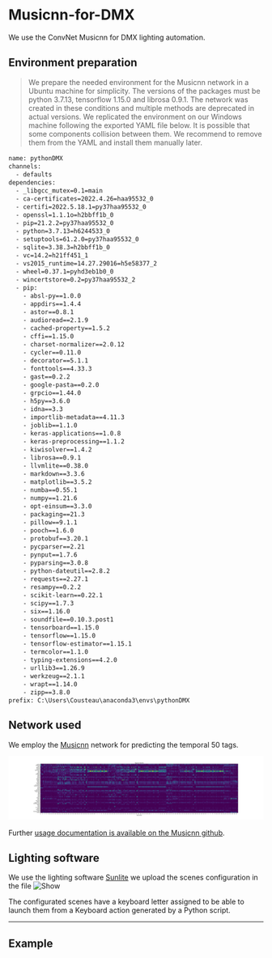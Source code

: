 # Musicnn-for-DMX
We use the ConvNet Musicnn for DMX lighting automation.

## Environment preparation

> We prepare the needed environment for the Musicnn network in a Ubuntu machine for simplicity. The versions of the packages must be python 3.7.13, tensorflow 1.15.0 and librosa 0.9.1. The network was created in these conditions and multiple methods are deprecated in actual versions. We replicated the environment on our Windows machine following the exported YAML file below.  It is possible that some components collision between them. We recommend to remove them from the YAML and install them manually later.

```
name: pythonDMX
channels:
  - defaults
dependencies:
  - _libgcc_mutex=0.1=main
  - ca-certificates=2022.4.26=haa95532_0
  - certifi=2022.5.18.1=py37haa95532_0
  - openssl=1.1.1o=h2bbff1b_0
  - pip=21.2.2=py37haa95532_0
  - python=3.7.13=h6244533_0
  - setuptools=61.2.0=py37haa95532_0
  - sqlite=3.38.3=h2bbff1b_0
  - vc=14.2=h21ff451_1
  - vs2015_runtime=14.27.29016=h5e58377_2
  - wheel=0.37.1=pyhd3eb1b0_0
  - wincertstore=0.2=py37haa95532_2
  - pip:
    - absl-py==1.0.0
    - appdirs==1.4.4
    - astor==0.8.1
    - audioread==2.1.9
    - cached-property==1.5.2
    - cffi==1.15.0
    - charset-normalizer==2.0.12
    - cycler==0.11.0
    - decorator==5.1.1
    - fonttools==4.33.3
    - gast==0.2.2
    - google-pasta==0.2.0
    - grpcio==1.44.0
    - h5py==3.6.0
    - idna==3.3
    - importlib-metadata==4.11.3
    - joblib==1.1.0
    - keras-applications==1.0.8
    - keras-preprocessing==1.1.2
    - kiwisolver==1.4.2
    - librosa==0.9.1
    - llvmlite==0.38.0
    - markdown==3.3.6
    - matplotlib==3.5.2
    - numba==0.55.1
    - numpy==1.21.6
    - opt-einsum==3.3.0
    - packaging==21.3
    - pillow==9.1.1
    - pooch==1.6.0
    - protobuf==3.20.1
    - pycparser==2.21
    - pynput==1.7.6
    - pyparsing==3.0.8
    - python-dateutil==2.8.2
    - requests==2.27.1
    - resampy==0.2.2
    - scikit-learn==0.22.1
    - scipy==1.7.3
    - six==1.16.0
    - soundfile==0.10.3.post1
    - tensorboard==1.15.0
    - tensorflow==1.15.0
    - tensorflow-estimator==1.15.1
    - termcolor==1.1.0
    - typing-extensions==4.2.0
    - urllib3==1.26.9
    - werkzeug==2.1.1
    - wrapt==1.14.0
    - zipp==3.8.0
prefix: C:\Users\Cousteau\anaconda3\envs\pythonDMX

```

## Network used

We employ the [Musicnn](https://arxiv.org/abs/1909.06654v1) network for predicting the temporal 50 tags. 

![Temporal evolution of the classes](./dmx_Bastille.png "Tags")



Further [usage documentation is available on the Musicnn github](https://github.com/jordipons/musicnn).

## Lighting software

We use the lighting software [Sunlite](https://www.sunlitepro.com/en/sunlite.htm) we upload the scenes configuration in the file ![Show](./Show "Show")

The configurated scenes have a keyboard letter assigned to be able to launch them from a Keyboard action generated by a Python script.



---

## Example

